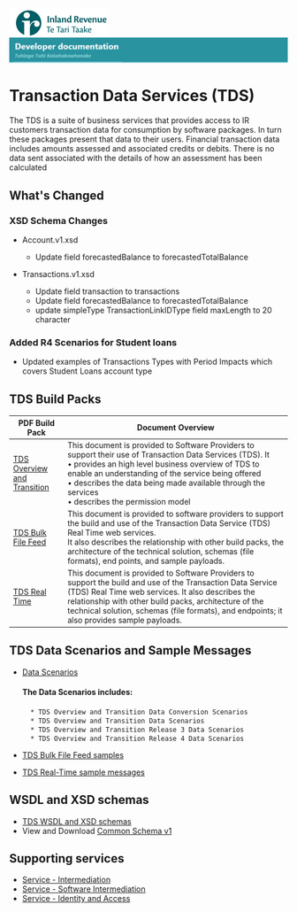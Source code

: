 ![IRD logo](Images/IRlogo.gif)
![Software Dev](Images/SoftwareDev.png)

# Transaction Data Services (TDS) 

The TDS is a suite of business services that provides access to IR customers transaction data for consumption by software packages.  In turn these packages present that data to their users. 
Financial transaction data includes amounts assessed and associated credits or debits.  There is no data sent associated with the details of how an assessment has been calculated

## What's Changed

### XSD Schema Changes

* Account.v1.xsd
	* Update field forecastedBalance to forecastedTotalBalance

* Transactions.v1.xsd
	* Update field transaction to transactions
	* Update field forecastedBalance to forecastedTotalBalance
	* update simpleType TransactionLinkIDType field maxLength to 20 character

### Added R4 Scenarios for Student loans
* Updated examples of Transactions Types with Period Impacts which covers Student Loans account type	

## TDS Build Packs

| PDF Build Pack | Document Overview|
| --- | --- |
| [TDS Overview and Transition ](TDS%20Overview%20and%20Transition%20-%20Build%20Pack.pdf) | This document is provided to Software Providers to support their use of Transaction Data Services (TDS). It<br/>•  provides an high level business overview of TDS to enable an understanding of the service being offered<br/>•  describes the data being made available through the services<br/>•  describes the permission model |
| [TDS Bulk File Feed](TDS%20Real%20Time%20-%20Build%20Pack%20v1.pdf) |This document is provided to software providers to support the build and use of the Transaction Data Service (TDS) Real Time web services. <br/>  It also describes the relationship with other build packs, the architecture of the technical solution, schemas (file formats), end points, and sample payloads.  | 
| [TDS Real Time ](TDS%20Overview%20and%20Transition%20-%20Build%20Pack.pdf)| This document is provided to Software Providers to support the build and use of the Transaction Data Service (TDS) Real Time web services. It also describes the relationship with other build packs, architecture of the technical solution, schemas (file formats), and endpoints; it also provides sample payloads.|

## TDS Data Scenarios and Sample Messages
* [Data Scenarios](Data%20Scenarios/)
	#### The Data Scenarios includes:
	
		* TDS Overview and Transition Data Conversion Scenarios
		* TDS Overview and Transition Data Scenarios
		* TDS Overview and Transition Release 3 Data Scenarios 
		* TDS Overview and Transition Release 4 Data Scenarios
		
* [TDS Bulk File Feed samples](TDS%20Bulk%20File%20Feed%20samples/)
* [TDS Real-Time sample messages](TDS%20Real-Time%20sample%20messages/)

## WSDL and XSD schemas
* [TDS WSDL and XSD schemas](WSDL%20and%20XSD/)
* View and Download [Common Schema v1](../WSDL%20and%20XSD/Common.v1.xsd)

## Supporting services
* [Service - Intermediation](https://github.com/InlandRevenue/Gateway_Services-Access/tree/master/Service%20-%20Intermediation)
* [Service - Software Intermediation](https://github.com/InlandRevenue/Gateway_Services-Access/tree/master/Service%20-%20Software%20Intermediation)
* [Service - Identity and Access](https://github.com/InlandRevenue/Gateway_Services-Access)



